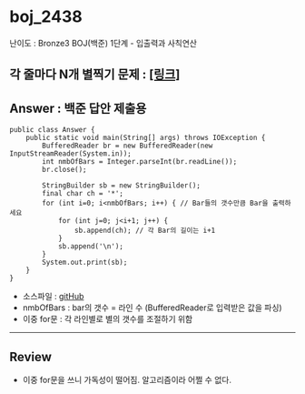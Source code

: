 # boj_2438

난이도 : Bronze3
BOJ(백준) 1단계 - 입출력과 사칙연산

각 줄마다 N개 별찍기
문제 : <a href="https://www.acmicpc.net/problem/2438" target="_blank"> [링크]</a>
---  

## Answer : 백준 답안 제출용
```
public class Answer {
    public static void main(String[] args) throws IOException {
        BufferedReader br = new BufferedReader(new InputStreamReader(System.in));
        int nmbOfBars = Integer.parseInt(br.readLine());
        br.close();

        StringBuilder sb = new StringBuilder();
        final char ch = '*';
        for (int i=0; i<nmbOfBars; i++) { // Bar들의 갯수만큼 Bar을 출력하세요
            for (int j=0; j<i+1; j++) {
                sb.append(ch); // 각 Bar의 길이는 i+1
            }
            sb.append('\n');
        }
        System.out.print(sb);
    }
}
```
- 소스파일 : <a href="https://github.com/ttasjwi/BOJ/blob/master/src/boj_2438/Answer.java" target="_blank">gitHub</a>
- nmbOfBars : bar의 갯수 = 라인 수 (BufferedReader로 입력받은 값을 파싱)
- 이중 for문 : 각 라인별로 별의 갯수를 조절하기 위함

---

## Review
- 이중 for문을 쓰니 가독성이 떨어짐. 알고리즘이라 어쩔 수 없다.